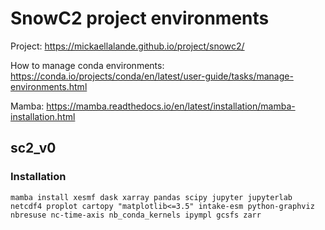 # SnowC2 project environments

Project: https://mickaellalande.github.io/project/snowc2/

How to manage conda environments: https://conda.io/projects/conda/en/latest/user-guide/tasks/manage-environments.html

Mamba: https://mamba.readthedocs.io/en/latest/installation/mamba-installation.html

## sc2_v0

### Installation

```
mamba install xesmf dask xarray pandas scipy jupyter jupyterlab netcdf4 proplot cartopy "matplotlib<=3.5" intake-esm python-graphviz nbresuse nc-time-axis nb_conda_kernels ipympl gcsfs zarr
```

